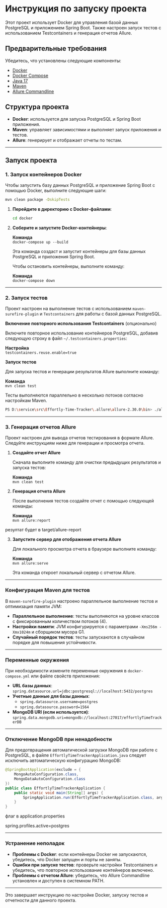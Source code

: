 
# Инструкция по запуску проекта

Этот проект использует Docker для управления базой данных PostgreSQL и приложением Spring Boot. Также настроен запуск тестов с использованием Testcontainers и генерация отчетов Allure.

## Предварительные требования

Убедитесь, что установлены следующие компоненты:

- [Docker](https://docs.docker.com/get-docker/)
- [Docker Compose](https://docs.docker.com/compose/install/)
- [Java 17](https://www.oracle.com/java/technologies/javase/jdk17-archive-downloads.html)
- [Maven](https://maven.apache.org/install.html)
- [Allure Commandline](https://docs.qameta.io/allure/#_installing_a_commandline)

## Структура проекта

- **Docker**: используется для запуска PostgreSQL и Spring Boot приложения.
- **Maven**: управляет зависимостями и выполняет запуск приложения и тестов.
- **Allure**: генерирует и отображает отчеты по тестам.

---

## Запуск проекта

### 1. Запуск контейнеров Docker

Чтобы запустить базу данных PostgreSQL и приложение Spring Boot с помощью Docker, выполните следующие шаги:

```bash
mvn clean package -DskipTests
```



1. **Перейдите в директорию с Docker-файлами**:

   ```bash
   cd docker
   ```

2. **Соберите и запустите Docker-контейнеры**:

   **Команда**  
   `docker-compose up --build` 

   Эта команда создаст и запустит контейнеры для базы данных PostgreSQL и приложения Spring Boot.

   Чтобы остановить контейнеры, выполните команду:

   **Команда**  
   `docker-compose down`

---

### 2. Запуск тестов

Проект настроен на выполнение тестов с использованием `maven-surefire-plugin` и `Testcontainers` для работы с базой данных PostgreSQL.

**Включение повторного использования Testcontainers** (опционально)

Включите повторное использование контейнеров PostgreSQL, добавив следующую строку в файл `~/.testcontainers.properties`:

**Настройка**  
`testcontainers.reuse.enable=true`

**Запуск тестов**

Для запуска тестов и генерации результатов Allure выполните команду:

**Команда**  
`mvn clean test`

Тесты выполняются параллельно в несколько потоков согласно настройкам Maven.

```bash
PS D:\service\src\Effortly-Time-Tracker\.allure\allure-2.30.0\bin> ./allure serve D:\service\src\Effortly-Time-Tracker\target\allure-results  --host localhost --port 9999
```

---

### 3. Генерация отчетов Allure

Проект настроен для вывода отчетов тестирования в формате Allure. Следуйте инструкциям ниже для генерации и просмотра отчета.

1. **Создайте отчет Allure**

   Сначала выполните команду для очистки предыдущих результатов и запуска тестов:

   **Команда**  
   `mvn clean test`

2. **Генерация отчета Allure**

   После выполнения тестов создайте отчет с помощью следующей команды:

   **Команда**  
   `mvn allure:report`

резултат будет  в target/allure-report  

3. **Запустите сервер для отображения отчета Allure**

   Для локального просмотра отчета в браузере выполните команду:

   **Команда**  
   `mvn allure:serve`

   Эта команда откроет локальный сервер с отчетом Allure.

---

### Конфигурация Maven для тестов

В `maven-surefire-plugin` настроено параллельное выполнение тестов и оптимизация памяти JVM:

- **Параллельное выполнение**: тесты выполняются на уровне классов с фиксированным количеством потоков (4).
- **Настройки памяти**: JVM конфигурируется с параметрами `-Xms256m -Xmx1024m` и сборщиком мусора G1.
- **Случайный порядок тестов**: тесты запускаются в случайном порядке для повышения устойчивости.

---

### Переменные окружения

При необходимости измените переменные окружения в `docker-compose.yml` или файле свойств приложения:

- **URL базы данных**: `spring.datasource.url=jdbc:postgresql://localhost:5432/postgres`
- **Учетные данные для базы данных**:
  - `spring.datasource.username=postgres`
  - `spring.datasource.password=1564`
- **MongoDB URI (если используется)**: `spring.data.mongodb.uri=mongodb://localhost:27017/effortlyTimeTrackerDB`

---

### Отключение MongoDB при ненадобности

Для предотвращения автоматической загрузки MongoDB при работе с PostgreSQL, в файле `EffortlyTimeTrackerApplication.java` следует исключить автоматическую конфигурацию MongoDB:

```java
@SpringBootApplication(exclude = {
    MongoAutoConfiguration.class,
    MongoDataAutoConfiguration.class
})
public class EffortlyTimeTrackerApplication {
    public static void main(String[] args) {
        SpringApplication.run(EffortlyTimeTrackerApplication.class, args);
    }
}
```

флаг в application.properties

spring.profiles.active=postgres


---

### Устранение неполадок

- **Проблемы с Docker**: если контейнеры Docker не запускаются, убедитесь, что Docker запущен и порты не заняты.
- **Ошибки при запуске тестов**: проверьте настройки Testcontainers и убедитесь, что повторное использование контейнеров включено.
- **Проблемы с отчетом Allure**: убедитесь, что Allure Commandline установлен и доступен в системном PATH.

---

Это завершает инструкцию по настройке Docker, запуску тестов и отчетности для данного проекта.
